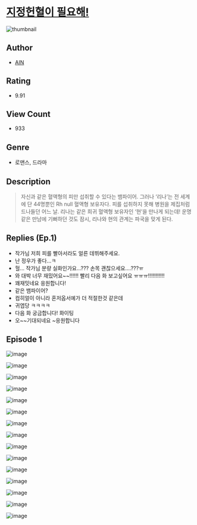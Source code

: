 # [지정헌혈이 필요해!](https://comic.naver.com/challenge/list?titleId=810943)
![thumbnail](https://image-comic.pstatic.net/user_contents_data/challenge_comic/2023/05/25/367101/upload_4121138026055558456_480x623.jpeg)

## Author
- [AIN](https://comic.naver.com/artistTitle?id=367101)

## Rating
- 9.91

## View Count
- 933

## Genre
- 로맨스, 드라마

## Description
> 자신과 같은 혈액형의 피만 섭취할 수 있다는 뱀파이어. 그러나 ‘리나’는 전 세계에 단 44명뿐인 Rh null 혈액형 보유자다. 피를 섭취하지 못해 병원을 제집처럼 드나들던 어느 날. 리나는 같은 희귀 혈액형 보유자인 ‘현’을 만나게 되는데! 운명 같은 만남에 기뻐하던 것도 잠시, 리나와 현의 관계는 파국을 맞게 된다.

## Replies (Ep.1)
- 작가님 저희 피를 빨아서라도 얼른 데뷔해주세요.
- 난 정우가 좋다…ㅋ
- 헐... 작가님 분량 실화인가요...??? 손목 괜찮으세요....???ㅠ
- 와 대박 너무 재밌어요~~!!!!!! 빨리 다음 화 보고싶어요 ㅠㅠㅠ!!!!!!!!!!!
- 꽤재밋네요 응원합니다!
- 같은 뱀파이어?
- 컴히얼이 아니라 혼저옵서예가 더 적절한것 같은데
- 귀엽당 ㅋㅋㅋㅋ
- 다음 화 궁금합니다! 화이팅
- 오~~기대되네요 ~응원합니다

## Episode 1
![image](https://image-comic.pstatic.net/user_contents_data/challenge_comic/2023/05/25/367101/upload_3978424732501685605.jpeg)

![image](https://image-comic.pstatic.net/user_contents_data/challenge_comic/2023/05/25/367101/upload_4050768178087800888.jpeg)

![image](https://image-comic.pstatic.net/user_contents_data/challenge_comic/2023/05/25/367101/upload_7378361173808407140.jpeg)

![image](https://image-comic.pstatic.net/user_contents_data/challenge_comic/2023/05/25/367101/upload_7077234415267558501.jpeg)

![image](https://image-comic.pstatic.net/user_contents_data/challenge_comic/2023/05/25/367101/upload_3616499783607530292.jpeg)

![image](https://image-comic.pstatic.net/user_contents_data/challenge_comic/2023/05/25/367101/upload_4048794778168930611.jpeg)

![image](https://image-comic.pstatic.net/user_contents_data/challenge_comic/2023/05/25/367101/upload_7305176365583787064.jpeg)

![image](https://image-comic.pstatic.net/user_contents_data/challenge_comic/2023/05/25/367101/upload_3558798318814572592.jpeg)

![image](https://image-comic.pstatic.net/user_contents_data/challenge_comic/2023/05/25/367101/upload_7005460508987438649.jpeg)

![image](https://image-comic.pstatic.net/user_contents_data/challenge_comic/2023/05/25/367101/upload_3918757715385596002.jpeg)

![image](https://image-comic.pstatic.net/user_contents_data/challenge_comic/2023/05/25/367101/upload_3775812231655274550.jpeg)

![image](https://image-comic.pstatic.net/user_contents_data/challenge_comic/2023/05/25/367101/upload_3978426922934809441.jpeg)

![image](https://image-comic.pstatic.net/user_contents_data/challenge_comic/2023/05/25/367101/upload_7089851513046447669.jpeg)

![image](https://image-comic.pstatic.net/user_contents_data/challenge_comic/2023/05/25/367101/upload_3487254394342422583.jpeg)

![image](https://image-comic.pstatic.net/user_contents_data/challenge_comic/2023/05/25/367101/upload_3617345295147546674.jpeg)
